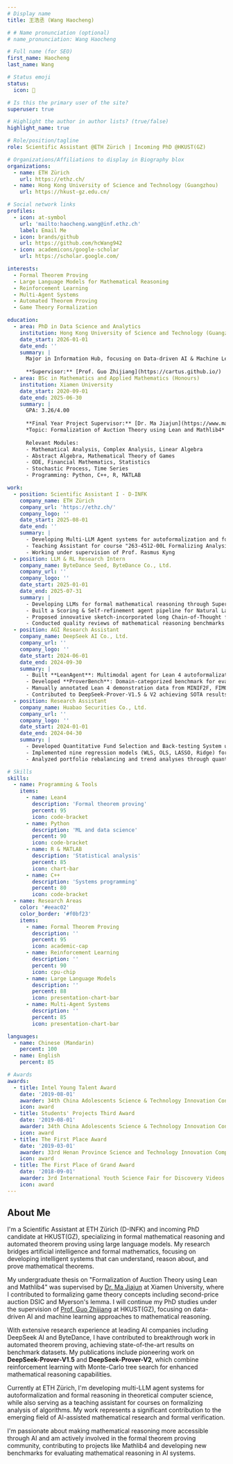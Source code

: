 ```yaml
---
# Display name
title: 王浩丞 (Wang Haocheng)

# # Name pronunciation (optional)
# name_pronunciation: Wang Haocheng

# Full name (for SEO)
first_name: Haocheng
last_name: Wang

# Status emoji
status:
  icon: 🧠

# Is this the primary user of the site?
superuser: true

# Highlight the author in author lists? (true/false)
highlight_name: true

# Role/position/tagline
role: Scientific Assistant @ETH Zürich | Incoming PhD @HKUST(GZ)

# Organizations/Affiliations to display in Biography blox
organizations:
  - name: ETH Zürich
    url: https://ethz.ch/
  - name: Hong Kong University of Science and Technology (Guangzhou)
    url: https://hkust-gz.edu.cn/

# Social network links
profiles:
  - icon: at-symbol
    url: 'mailto:haocheng.wang@inf.ethz.ch'
    label: Email Me
  - icon: brands/github
    url: https://github.com/hcWang942
  - icon: academicons/google-scholar
    url: https://scholar.google.com/

interests:
  - Formal Theorem Proving
  - Large Language Models for Mathematical Reasoning
  - Reinforcement Learning
  - Multi-Agent Systems
  - Automated Theorem Proving
  - Game Theory Formalization

education:
  - area: PhD in Data Science and Analytics
    institution: Hong Kong University of Science and Technology (Guangzhou)
    date_start: 2026-01-01
    date_end: ''
    summary: |
      Major in Information Hub, focusing on Data-driven AI & Machine Learning
      
      **Supervisor:** [Prof. Guo Zhijiang](https://cartus.github.io/)
  - area: BSc in Mathematics and Applied Mathematics (Honours)
    institution: Xiamen University
    date_start: 2020-09-01
    date_end: 2025-06-30
    summary: |
      GPA: 3.26/4.00
      
      **Final Year Project Supervisor:** [Dr. Ma Jiajun](https://www.majiajun.org/)  
      *Topic: Formalization of Auction Theory using Lean and Mathlib4*
      
      Relevant Modules:
      - Mathematical Analysis, Complex Analysis, Linear Algebra
      - Abstract Algebra, Mathematical Theory of Games
      - ODE, Financial Mathematics, Statistics
      - Stochastic Process, Time Series
      - Programming: Python, C++, R, MATLAB

work:
  - position: Scientific Assistant I - D-INFK
    company_name: ETH Zürich
    company_url: 'https://ethz.ch/'
    company_logo: ''
    date_start: 2025-08-01
    date_end: ''
    summary: |
      - Developing Multi-LLM Agent systems for autoformalization and formal reasoning in Theoretical Computer Science
      - Teaching Assistant for course "263-4512-00L Formalizing Analysis of Algorithms"
      - Working under supervision of Prof. Rasmus Kyng
  - position: LLM & RL Research Intern
    company_name: ByteDance Seed, ByteDance Co., Ltd.
    company_url: ''
    company_logo: ''
    date_start: 2025-01-01
    date_end: 2025-07-31
    summary: |
      - Developing LLMs for formal mathematical reasoning through Supervised Fine-Tuning approaches
      - Built a Scoring & Self-refinement agent pipeline for Natural Language Proof
      - Proposed innovative sketch-incorporated long Chain-of-Thought formal reasoning method
      - Conducted quality reviews of mathematical reasoning benchmarks (miniF2F, FIMO, Putnam)
  - position: AGI Research Assistant
    company_name: DeepSeek AI Co., Ltd.
    company_url: ''
    company_logo: ''
    date_start: 2024-06-01
    date_end: 2024-09-30
    summary: |
      - Built **LeanAgent**: Multimodal agent for Lean 4 autoformalization tasks
      - Developed **ProverBench**: Domain-categorized benchmark for evaluating LLMs (325 problems)
      - Manually annotated Lean 4 demonstration data from MINIF2F, FIMO, and IMO problems
      - Contributed to DeepSeek-Prover-V1.5 & V2 achieving SOTA results on mathematical reasoning benchmarks
  - position: Research Assistant
    company_name: Huabao Securities Co., Ltd.
    company_url: ''
    company_logo: ''
    date_start: 2024-01-01
    date_end: 2024-04-30
    summary: |
      - Developed Quantitative Fund Selection and Back-testing System using Python
      - Implemented nine regression models (WLS, OLS, LASSO, Ridge) for quantitative position estimation
      - Analyzed portfolio rebalancing and trend analyses through quantitative strategies

# Skills
skills:
  - name: Programming & Tools
    items:
      - name: Lean4
        description: 'Formal theorem proving'
        percent: 95
        icon: code-bracket
      - name: Python
        description: 'ML and data science'
        percent: 90
        icon: code-bracket
      - name: R & MATLAB
        description: 'Statistical analysis'
        percent: 85
        icon: chart-bar
      - name: C++
        description: 'Systems programming'
        percent: 80
        icon: code-bracket
  - name: Research Areas
    color: '#eeac02'
    color_border: '#f0bf23'
    items:
      - name: Formal Theorem Proving
        description: ''
        percent: 95
        icon: academic-cap
      - name: Reinforcement Learning
        description: ''
        percent: 90
        icon: cpu-chip
      - name: Large Language Models
        description: ''
        percent: 88
        icon: presentation-chart-bar
      - name: Multi-Agent Systems
        description: ''
        percent: 85
        icon: presentation-chart-bar

languages:
  - name: Chinese (Mandarin)
    percent: 100
  - name: English
    percent: 85

# Awards
awards:
  - title: Intel Young Talent Award
    date: '2019-08-01'
    awarder: 34th China Adolescents Science & Technology Innovation Contest
    icon: award
  - title: Students' Projects Third Award
    date: '2019-08-01'
    awarder: 34th China Adolescents Science & Technology Innovation Contest
    icon: award
  - title: The First Place Award
    date: '2019-03-01'
    awarder: 33rd Henan Province Science and Technology Innovation Competition
    icon: award
  - title: The First Place of Grand Award
    date: '2018-09-01'
    awarder: 3rd International Youth Science Fair for Discovery Videos
    icon: award
---
```


## About Me

I'm a Scientific Assistant at ETH Zürich (D-INFK) and incoming PhD candidate at HKUST(GZ), specializing in formal mathematical reasoning and automated theorem proving using large language models. My research bridges artificial intelligence and formal mathematics, focusing on developing intelligent systems that can understand, reason about, and prove mathematical theorems.

My undergraduate thesis on "Formalization of Auction Theory using Lean and Mathlib4" was supervised by [Dr. Ma Jiajun](https://www.majiajun.org/) at Xiamen University, where I contributed to formalizing game theory concepts including second-price auction DSIC and Myerson's lemma. I will continue my PhD studies under the supervision of [Prof. Guo Zhijiang](https://cartus.github.io/) at HKUST(GZ), focusing on data-driven AI and machine learning approaches to mathematical reasoning.

With extensive research experience at leading AI companies including DeepSeek AI and ByteDance, I have contributed to breakthrough work in automated theorem proving, achieving state-of-the-art results on benchmark datasets. My publications include pioneering work on **DeepSeek-Prover-V1.5** and **DeepSeek-Prover-V2**, which combine reinforcement learning with Monte-Carlo tree search for enhanced mathematical reasoning capabilities.

Currently at ETH Zürich, I'm developing multi-LLM agent systems for autoformalization and formal reasoning in theoretical computer science, while also serving as a teaching assistant for courses on formalizing analysis of algorithms. My work represents a significant contribution to the emerging field of AI-assisted mathematical research and formal verification.

I'm passionate about making mathematical reasoning more accessible through AI and am actively involved in the formal theorem proving community, contributing to projects like Mathlib4 and developing new benchmarks for evaluating mathematical reasoning in AI systems.


<style>
/* 统一的头像样式 - 更大更协调 */
.avatar, .avatar img, 
.resume-biography-3 .avatar, 
.resume-biography-3 .avatar img,
.resume-biography-3 .avatar-container img {
  width: 280px !important;           /* 增大到280px */
  height: auto !important;
  max-height: 350px !important;      /* 相应增加最大高度 */
  border-radius: 12px !important;    /* 适中的圆角 */
  object-fit: cover !important;
  object-position: center top !important;
  min-width: unset !important;
  min-height: unset !important;
  aspect-ratio: unset !important;
  box-shadow: 0 10px 40px rgba(0, 0, 0, 0.3) !important; /* 添加阴影效果 */
  transition: transform 0.3s ease !important;
}

/* 头像悬停效果 */
.avatar:hover {
  transform: translateY(-5px) !important;
}

/* 确保容器不限制头像大小 */
.resume-biography-3 .avatar-container {
  width: auto !important;
  height: auto !important;
  flex-shrink: 0 !important;
}

/* 调整布局让头像和文字更协调 */
.resume-biography-3 .row {
  align-items: center !important;
  gap: 4rem !important; /* 增加间距 */
}

/* 移动端适配 */
@media (max-width: 992px) {
  .avatar, .avatar img, 
  .resume-biography-3 .avatar, 
  .resume-biography-3 .avatar img,
  .resume-biography-3 .avatar-container img {
    width: 220px !important;
    max-height: 280px !important;
  }
  
  .resume-biography-3 .row {
    gap: 3rem !important;
  }
}

@media (max-width: 768px) {
  .avatar, .avatar img, 
  .resume-biography-3 .avatar, 
  .resume-biography-3 .avatar img,
  .resume-biography-3 .avatar-container img {
    width: 180px !important;
    max-height: 220px !important;
  }
  
  .resume-biography-3 .row {
    gap: 2rem !important;
    text-align: center !important;
  }
}
</style>